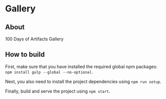 # Gallery

## About
100 Days of Artifacts Gallery

## How to build
First, make sure that you have installed the required global npm packages: `npm install gulp --global --no-optional`.

Next, you also need to install the project dependencies using `npm run setup`.

Finally, build and serve the project using `npm start`.

